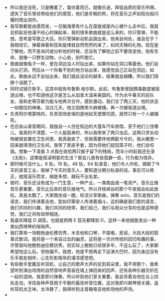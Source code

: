 - 所以我还没死，只是睡着了，蛰伏着而已，就像乐迷，拜低品质的音乐所赐，遗失了音乐曾经带给他们的感受，他们是冬眠的熊，将在音乐之声如阳光般闪耀时爬出洞外。
- 我写歌都是由感而发，一旦脑海里有什么在盘旋或是内心被什么击中后，我就会抓起吉他漫不经心的弹起来，我的很多歌曲就是这么来的，你只管弹，不能想。思考是写歌之大忌。你只管弹新动机会跳出来，他来自何处，谁会在乎？我相信它。弹着弹着和弦和旋律就自然而然的来了，如同天赐的礼物。现在是了解他，而不是询问或分析他的时候，还没有了解他之前不要改变他，他有生命，就像一只野生动物，小心些，别吓跑它。
- 歌曲就像兔子一样，爱在洞边没人时钻出来，如果你站在洞口等着他，他们会闷头打洞，然后从一个你看不到的地方钻出来，我感觉自己正站在洞边，如此，歌曲永远不会钻出来，我们就此谈论的越多，结果就会越糟，所以我们得换个话题了。
- 同时试镜贝斯手，这其中就有布鲁斯.帕尔默。此前，布鲁斯曾因携毒数度被驱逐出境，也不知道他这次是怎么从加拿大溜来美国的。作为水牛春天的前队友，我和史蒂芬都为能与他再次合作，感到激动。我们合了两三天，他的状态一如既往的神勇。没过几天，他又因携带大麻被捕，再一次被驱逐出境。
- 负责阿尔塔蒙特的，负责现场安保的是地狱天使摩托团，居然只有一个人被捅死。
- 在旧金山录音期间，我独自一人住在街边的大篷车汽车旅馆，至于他们三住哪儿，我真的不清楚，一个人挺孤单的，所以我带来了两只虫后，这两只灵长动物被我安置在卫生间里，我真是疯了，但我需要伴他俩脏兮兮的，我从棚里一回来就得清扫卫生间，我带了厚皮手套，因为将他们捉回笼子时，他们会咬我。想象一下凌晨 3 点我在收拾两只猴子留下的残局，而半小时前我还在录《无助》，这哪是摇滚明星的生活？那会儿我有些孤僻一些，行为极为怪异。
- 那时候可没什么，8 轨，16 轨，48 轨，64 轨录音，他们令人作呕，搞砸了今天的录音工业，毁掉了今天的音乐人，要知道分期分轨录的话，事后可以修正，就摇滚乐而言，越是多想，越玩不出名堂。
- 彼时，音乐还没有成为一门生意，一种产业，一类商品或一笔资产。音乐比做音乐更重要，音乐比后来的音乐接地气。所以月桂峡谷的那个午夜我会如此放松，真是太酷了，大家围坐成一圈，轮流分享歌曲，弹奏 solo。音乐是我们的语言，我们传递着吉他，犹如印第安人传递着烟斗，这的确是我们爱的语言，我们共同的兴趣，我们共同的纽带，我们自己，我们与观众分享的也是这种感觉，我们之间有纽带相连。
- 我喜欢降低 D 调弦，也就是把两 E 弦先都降到 D，这样一来他就能发出一种类似西塔琴的嗡嗡声。
- 我打算来一场鲍勃迪伦模仿秀，木吉他和口琴，不插电，民谣，大段大段的叙事式歌词。我将是一个来自过去的幽灵，这将是一次对传统的回归有趣的事，尽管我叫他鲍勃迪伦模仿秀，但实际上鲍勃已经很多年，不这么玩了，大家都希望他这么玩，但他偏不。我想，他是不想再走下巡演大巴时，因为身边没有乐手朋友相伴，心生形影相吊的凄凉感觉吧。
- 有些歌手爱戴反听耳机，让自己的歌声大声的反到耳朵里，我不带那个，我希望听到演出场馆的自然音响声音装在墙上弹回来的回声，还有各种乐器交织在一起的混响，我爱即兴弹奏，所以听到他们至关重要，我会背着吉他在台上四处走动，寻找各种声音趋于平衡的最佳听音位置。这对我即兴飙琴很关键。返听耳机太乏味，太冷静了，我得听到主音箱电吉他和场地的声场。
- 